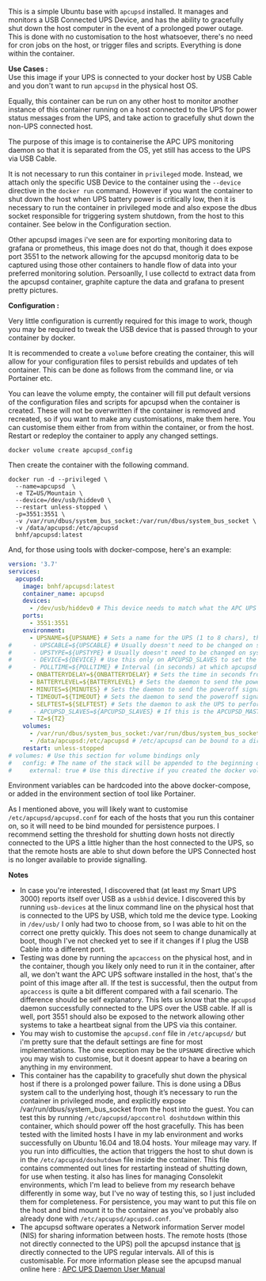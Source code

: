 This is a simple Ubuntu base with <code>apcupsd</code> installed. It manages and monitors a USB Connected UPS Device, and has the ability to gracefully shut down the host computer in the event of a prolonged power outage.  This is done with no customisation to the host whatsoever, there's no need for cron jobs on the host, or trigger files and scripts.  Everything is done within the container.

<b>Use Cases :</b><br>
Use this image if your UPS is connected to your docker host by USB Cable and you don't want to run <code>apcupsd</code> in the physical host OS.

Equally, this container can be run on any other host to monitor another instance of this container running on a host connected to the UPS for power status messages from the UPS, and take action to gracefully shut down the non-UPS connected host.

The purpose of this image is to containerise the APC UPS monitoring daemon so that it is separated from the OS, yet still has access to the UPS via USB Cable.  

It is not necessary to run this container in <code>privileged</code> mode.  Instead, we attach only the specific USB Device to the container using the <code>--device</code> directive in the <code>docker run</code> command.  However if you want the container to shut down the host when UPS battery power is critically low, then it is necessary to run the container in privileged mode and also expose the dbus socket responsible for triggering system shutdown, from the host to this container. See below in the Configuration section.

Other apcupsd images i've seen are for exporting monitoring data to grafana or prometheus, this image does not do that, though it does expose port 3551 to the network allowing for the apcupsd monitorig data to be captured using those other containers to handle flow of data into your preferred monitoring solution. Persoanlly, I use collectd to extract data from the apcupsd container, graphite capture the data and grafana to present pretty pictures.


<b>Configuration :</b>

Very little configuration is currently required for this image to work, though you may be required to tweak the USB device that is passed through to your container by docker.

It is recommended to create a <code>volume</code> before creating the container, this will allow for your configuration files to persist rebuilds and updates of teh container.  This can be done as follows from the command line, or via Portainer etc.   

You can leave the volume empty, the container will fill put default versions of the configuration files and scripts for apcupsd when the container is created.  These will not be overwritten if the container is removed and recreated, so if you want to make any customisations, make them here. You can customise them either from from within the container, or from the host.  Restart or redeploy the container to apply any changed settings.

```
docker volume create apcupsd_config
```

Then create the container with the following command.

```
docker run -d --privileged \
  --name=apcupsd  \
  -e TZ=US/Mountain \
  --device=/dev/usb/hiddev0 \
  --restart unless-stopped \
  -p=3551:3551 \
  -v /var/run/dbus/system_bus_socket:/var/run/dbus/system_bus_socket \
  -v /data/apcupsd:/etc/apcupsd
  bnhf/apcupsd:latest
```

And, for those using tools with docker-compose, here's an example:

```yml
version: '3.7'
services:
  apcupsd:
    image: bnhf/apcupsd:latest
    container_name: apcupsd
    devices:
      - /dev/usb/hiddev0 # This device needs to match what the APC UPS on your APCUPSD_MASTER system uses -- Comment out this section on APCUPSD_SLAVES
    ports:
      - 3551:3551
    environment:
      - UPSNAME=${UPSNAME} # Sets a name for the UPS (1 to 8 chars), that will be used by System Tray notifications, apcupsd-cgi and Grafana dashboards
#      - UPSCABLE=${UPSCABLE} # Usually doesn't need to be changed on system connected to UPS. (default=usb) On APCUPSD_SLAVES set the value to ether
#      - UPSTYPE=${UPSTYPE} # Usually doesn't need to be changed on system connected to UPS. (default=usb) On APCUPSD_SLAVES set the value to net
#      - DEVICE=${DEVICE} # Use this only on APCUPSD_SLAVES to set the hostname or IP address of the APCUPSD_MASTER with the listening port (:3551)
#      - POLLTIME=${POLLTIME} # Interval (in seconds) at which apcupsd polls the UPS for status (default=60)
      - ONBATTERYDELAY=${ONBATTERYDELAY} # Sets the time in seconds from when a power failure is detected until an onbattery event is initiated (default=6)
      - BATTERYLEVEL=${BATTERYLEVEL} # Sets the daemon to send the poweroff signal when the UPS reports a battery level of x% or less (default=5)
      - MINUTES=${MINUTES} # Sets the daemon to send the poweroff signal when the UPS has x minutes or less remaining power (default=5)
      - TIMEOUT=${TIMEOUT} # Sets the daemon to send the poweroff signal when the UPS has been ON battery power for x seconds (default=0)
      - SELFTEST=${SELFTEST} # Sets the daemon to ask the UPS to perform a self test every x hours (default=336)
#      - APCUPSD_SLAVES=${APCUPSD_SLAVES} # If this is the APCUPSD_MASTER, then enter the APUPSD_SLAVES list here (space separated)
      - TZ=${TZ}
    volumes:
      - /var/run/dbus/system_bus_socket:/var/run/dbus/system_bus_socket # Required to support host shutdown from the container
      - /data/apcupsd:/etc/apcupsd # /etc/apcupsd can be bound to a directory or a docker volume
    restart: unless-stopped
# volumes: # Use this section for volume bindings only
#   config: # The name of the stack will be appended to the beginning of this volume name, if the volume doesn't already exist
#     external: true # Use this directive if you created the docker volume in advance
```
Environment variables can be hardcoded into the above docker-compose, or added in the environment section of tool like Portainer. 

As I mentioned above, you will likely want to customise <code>/etc/apcupsd/apcupsd.conf</code> for each of the hosts that you run this container on, so it will need to be bind mounded for persistence purpoes.  I recommend setting the threshold for shutting down hosts not directly connected to the UPS a little higher than the host connected to the UPS, so that the remote hosts are able to shut down before the UPS Connected host is no longer available to provide signalling.

<b>Notes</b><br>
<ul type="disc">
<li>In case you're interested, I discovered that (at least my Smart UPS 3000) reports itself over USB as a <code>usbhid</code> device.  I discovered this by running <code>usb-devices</code> at the linux command line on the physical host that is connected to the UPS by USB, which told me the device type.  Looking in <code>/dev/usb/</code> I only had two to choose from, so I was able to hit on the correct one pretty quickly. This does not seem to change dunamically at boot, though I've not checked yet to see if it changes if I plug the USB Cable into a different port.</li>
<li>Testing was done by running the <code>apcaccess</code> on the physical host, and in the container, though you likely only need to run it in the container, after all, we don't want the APC UPS software installed in the host, that's the point of this image after all.  If the test is successful, then the output from <code>apcaccess</code> is quite a bit different compared with a fail scenario.  The difference should be self explanatory. This lets us know that the <code>apcupsd</code> daemon successfully connected to the UPS over the USB cable.  If all is well, port 3551 should also be exposed to the network allowing other systems to take a heartbeat signal from the UPS via this container.</li>
<li>You may wish to customise the <code>apcupsd.conf</code> file in <code>/etc/apcupsd/</code> but i'm pretty sure that the default settings are fine for most implementations.  The one exception may be the <code>UPSNAME</code> directive which you may wish to customise, but it doesnt appear to have a bearing on anything in my environment.</li>
<li>This container has the capability to gracefully shut down the physical host if there is a prolonged power failure. This is done using a DBus system call to the underlying host, though it’s necessary to run the container in privileged mode, and explicitly expose  /var/run/dbus/system_bus_socket  from the host into the guest. You can test this by running <code>/etc/apcupsd/apccontrol doshutdown</code> within this container, which should power off the host gracefully. This has been tested with the limited hosts I have in my lab environment and works successfully on Ubuntu 16.04 and 18.04 hosts.  Your mileage may vary.  If you run into difficulties, the action that triggers the host to shut down is in the <code>/etc/apcupsd/doshutdown</code> file inside the container.  This file contains commented out lines for restarting instead of shutting down, for use when testing.  it also has lines for managing Consolekit environments, which I'm lead to believe from my research behave differently in some way, but I've no way of testing this, so I just included them for completeness. For persistence, you may want to put this file on the host and bind mount it to the container as you've probably also already done with <code>/etc/apcupsd/apcupsd.conf</code>.</li>
<li>The apcupsd software operates a Network information Server model (NIS) for sharing information between hosts.  The remote hosts (those not directly connected to the UPS) poll the apcupsd instance that <u>is</u> directly connected to the UPS regular intervals.  All of this is customisable. For more information please see the apcupsd manual online here : <a href="http://www.apcupsd.org/manual/">APC UPS Daemon User Manual</a></li>
</ul>  
